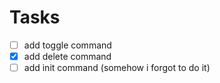 <!--- 
This file was created using TASK.md
https://github.com/democraz20/taskmd
-->

# Tasks

- [ ] add toggle command
- [X] add delete command
- [ ] add init command (somehow i forgot to do it)